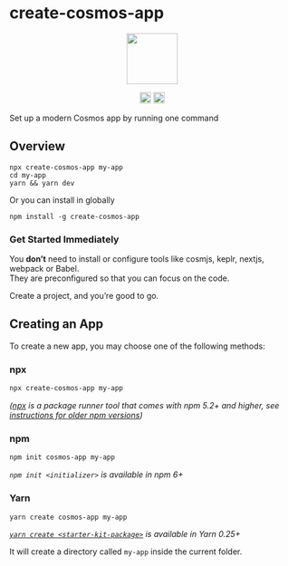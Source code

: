 # create-cosmos-app

<p align="center" width="100%">
    <img height="90" src="https://user-images.githubusercontent.com/545047/184277736-69fef40f-1991-4c0e-b979-da125cf7fd8f.svg" />
</p>

<p align="center" width="100%">
   <a href="https://github.com/cosmology-tech/create-cosmos-app/blob/main/LICENSE"><img height="20" src="https://img.shields.io/badge/license-MIT-blue.svg"></a>
   <a href="https://www.npmjs.com/package/create-cosmos-app"><img height="20" src="https://img.shields.io/github/package-json/v/cosmology-tech/create-cosmos-app?filename=packages%2Fcreate-cosmos-app%2Fpackage.json"></a>
</p>

Set up a modern Cosmos app by running one command
## Overview

```
npx create-cosmos-app my-app
cd my-app
yarn && yarn dev
```

Or you can install in globally

```
npm install -g create-cosmos-app
```
### Get Started Immediately

You **don’t** need to install or configure tools like cosmjs, keplr, nextjs, webpack or Babel.<br>
They are preconfigured so that you can focus on the code.

Create a project, and you’re good to go.
## Creating an App

To create a new app, you may choose one of the following methods:
### npx

```sh
npx create-cosmos-app my-app
```

_([npx](https://medium.com/@maybekatz/introducing-npx-an-npm-package-runner-55f7d4bd282b) is a package runner tool that comes with npm 5.2+ and higher, see [instructions for older npm versions](https://gist.github.com/gaearon/4064d3c23a77c74a3614c498a8bb1c5f))_

### npm

```sh
npm init cosmos-app my-app
```

_`npm init <initializer>` is available in npm 6+_

### Yarn

```sh
yarn create cosmos-app my-app
```

_[`yarn create <starter-kit-package>`](https://yarnpkg.com/lang/en/docs/cli/create/) is available in Yarn 0.25+_

It will create a directory called `my-app` inside the current folder.<br>
